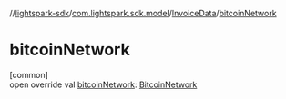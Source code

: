 //[lightspark-sdk](../../../index.md)/[com.lightspark.sdk.model](../index.md)/[InvoiceData](index.md)/[bitcoinNetwork](bitcoin-network.md)

# bitcoinNetwork

[common]\
open override val [bitcoinNetwork](bitcoin-network.md): [BitcoinNetwork](../-bitcoin-network/index.md)
